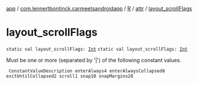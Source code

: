 [app](../../../index.md) / [com.lennertbontinck.carmeetsandroidapp](../../index.md) / [R](../index.md) / [attr](index.md) / [layout_scrollFlags](./layout_scroll-flags.md)

# layout_scrollFlags

`static val layout_scrollFlags: `[`Int`](https://kotlinlang.org/api/latest/jvm/stdlib/kotlin/-int/index.html)
`static val layout_scrollFlags: `[`Int`](https://kotlinlang.org/api/latest/jvm/stdlib/kotlin/-int/index.html)

Must be one or more (separated by '|') of the following constant values.

     ConstantValueDescription enterAlways4 enterAlwaysCollapsed8 exitUntilCollapsed2 scroll1 snap10 snapMargins20


